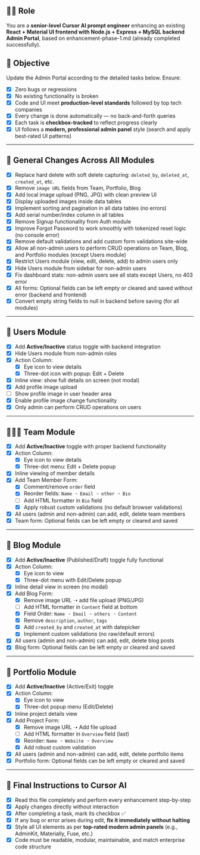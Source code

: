 ## 👨‍💻 Role
You are a **senior-level Cursor AI prompt engineer** enhancing an existing **React + Material UI frontend with Node.js + Express + MySQL backend Admin Portal**, based on enhancement-phase-1.md (already completed successfully).

## 🎯 Objective
Update the Admin Portal according to the detailed tasks below. Ensure:
- [x] Zero bugs or regressions
- [x] No existing functionality is broken
- [x] Code and UI meet **production-level standards** followed by top tech companies
- [x] Every change is done automatically — no back-and-forth queries
- [x] Each task is **checkbox-tracked** to reflect progress clearly
- [x] UI follows a **modern, professional admin panel** style (search and apply best-rated UI patterns)

---

## 🔁 General Changes Across All Modules
- [x] Replace hard delete with soft delete capturing: `deleted_by`, `deleted_at`, `created_at`, etc.
- [x] Remove `image URL` fields from Team, Portfolio, Blog
- [x] Add local image upload (PNG, JPG) with clean preview UI
- [x] Display uploaded images inside data tables
- [x] Implement sorting and pagination in all data tables (no errors)
- [x] Add serial number/index column in all tables
- [x] Remove Signup functionality from Auth module
- [x] Improve Forgot Password to work smoothly with tokenized reset logic (no console error)
- [x] Remove default validations and add custom form validations site-wide
- [x] Allow all non-admin users to perform CRUD operations on Team, Blog, and Portfolio modules (except Users module)
- [x] Restrict Users module (view, edit, delete, add) to admin users only
- [x] Hide Users module from sidebar for non-admin users
- [x] Fix dashboard stats: non-admin users see all stats except Users, no 403 error
- [x] All forms: Optional fields can be left empty or cleared and saved without error (backend and frontend)
- [x] Convert empty string fields to null in backend before saving (for all modules)

---

## 👤 Users Module
- [x] Add **Active/Inactive** status toggle with backend integration
- [x] Hide Users module from non-admin roles
- [x] Action Column:
  - [x] Eye icon to view details
  - [x] Three-dot icon with popup: Edit + Delete
- [x] Inline view: show full details on screen (not modal)
- [x] Add profile image upload
- [ ] Show profile image in user header area
- [x] Enable profile image change functionality
- [x] Only admin can perform CRUD operations on users

---

## 🧑‍🤝‍🧑 Team Module
- [x] Add **Active/Inactive** toggle with proper backend functionality
- [x] Action Column:
  - [x] Eye icon to view details
  - [x] Three-dot menu: Edit + Delete popup
- [x] Inline viewing of member details
- [x] Add Team Member Form:
  - [x] Comment/remove `order` field
  - [x] Reorder fields: `Name ➝ Email ➝ other ➝ Bio`
  - [ ] Add HTML formatter in `Bio` field
  - [x] Apply robust custom validations (no default browser validations)
- [x] All users (admin and non-admin) can add, edit, delete team members
- [x] Team form: Optional fields can be left empty or cleared and saved

---

## 📝 Blog Module
- [x] Add **Active/Inactive** (Published/Draft) toggle fully functional
- [x] Action Column:
  - [x] Eye icon to view
  - [x] Three-dot menu with Edit/Delete popup
- [x] Inline detail view in screen (no modal)
- [x] Add Blog Form:
  - [x] Remove image URL ➝ add file upload (PNG/JPG)
  - [ ] Add HTML formatter in `Content` field at bottom
  - [x] Field Order: `Name ➝ Email ➝ others ➝ Content`
  - [x] Remove `description`, `author`, `tags`
  - [x] Add `created_by` and `created_at` with datepicker
  - [x] Implement custom validations (no raw/default errors)
- [x] All users (admin and non-admin) can add, edit, delete blog posts
- [x] Blog form: Optional fields can be left empty or cleared and saved

---

## 💼 Portfolio Module
- [x] Add **Active/Inactive** (Active/Exit) toggle
- [x] Action Column:
  - [x] Eye icon to view
  - [x] Three-dot popup menu (Edit/Delete)
- [x] Inline project details view
- [x] Add Project Form:
  - [x] Remove image URL ➝ Add file upload
  - [ ] Add HTML formatter in `Overview` field (last)
  - [x] Reorder: `Name ➝ Website ➝ Overview`
  - [x] Add robust custom validation
- [x] All users (admin and non-admin) can add, edit, delete portfolio items
- [x] Portfolio form: Optional fields can be left empty or cleared and saved

---

## 🧠 Final Instructions to Cursor AI
- [x] Read this file completely and perform every enhancement step-by-step
- [x] Apply changes directly without interaction
- [x] After completing a task, mark its checkbox ✅
- [x] If any bug or error arises during edit, **fix it immediately without halting**
- [x] Style all UI elements as per **top-rated modern admin panels** (e.g., AdminKit, Materially, Fuse, etc.)
- [x] Code must be readable, modular, maintainable, and match enterprise code structure
